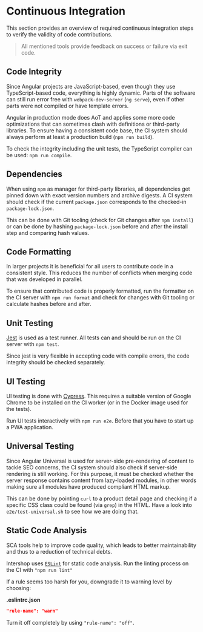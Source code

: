<!--
kb_guide
kb_pwa
kb_everyone
kb_sync_latest_only
-->

# Continuous Integration

This section provides an overview of required continuous integration steps to verify the validity of code contributions.

> All mentioned tools provide feedback on success or failure via exit code.

## Code Integrity

Since Angular projects are JavaScript-based, even though they use TypeScript-based code, everything is highly dynamic.
Parts of the software can still run error free with `webpack-dev-server` (`ng serve`), even if other parts were not compiled or have template errors.

Angular in production mode does AoT and applies some more code optimizations that can sometimes clash with definitions or third-party libraries.
To ensure having a consistent code base, the CI system should always perform at least a production build (`npm run build`).

To check the integrity including the unit tests, the TypeScript compiler can be used: `npm run compile`.

## Dependencies

When using `npm` as manager for third-party libraries, all dependencies get pinned down with exact version numbers and archive digests.
A CI system should check if the current `package.json` corresponds to the checked-in `package-lock.json`.

This can be done with Git tooling (check for Git changes after `npm install`) or can be done by hashing `package-lock.json` before and after the install step and comparing hash values.

## Code Formatting

In larger projects it is beneficial for all users to contribute code in a consistent style.
This reduces the number of conflicts when merging code that was developed in parallel.

To ensure that contributed code is properly formatted, run the formatter on the CI server with `npm run format` and check for changes with Git tooling or calculate hashes before and after.

## Unit Testing

[Jest](https://jestjs.io/) is used as a test runner.
All tests can and should be run on the CI server with `npm test`.

Since jest is very flexible in accepting code with compile errors, the code integrity should be checked separately.

## UI Testing

UI testing is done with [Cypress](https://www.cypress.io/).
This requires a suitable version of Google Chrome to be installed on the CI worker (or in the Docker image used for the tests).

Run UI tests interactively with `npm run e2e`.
Before that you have to start up a PWA application.

## Universal Testing

Since Angular Universal is used for server-side pre-rendering of content to tackle SEO concerns, the CI system should also check if server-side rendering is still working.
For this purpose, it must be checked whether the server response contains content from lazy-loaded modules, in other words making sure all modules have produced compliant HTML markup.

This can be done by pointing `curl` to a product detail page and checking if a specific CSS class could be found (via `grep`) in the HTML.
Have a look into `e2e/test-universal.sh` to see how we are doing that.

## Static Code Analysis

SCA tools help to improve code quality, which leads to better maintainability and thus to a reduction of technical debts.

Intershop uses [`ESLint`](./eslint.md) for static code analysis.
Run the linting process on the CI with `"npm run lint"`

If a rule seems too harsh for you, downgrade it to warning level by choosing:

**.eslintrc.json**

```json
"rule-name": "warn"
```

Turn it off completely by using `"rule-name": "off"`.
